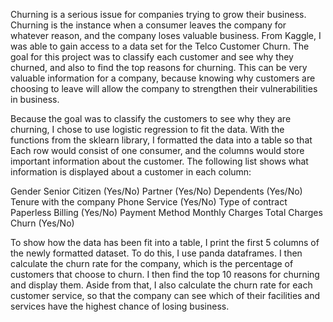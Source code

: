 Churning is a serious issue for companies trying to grow their business. Churning is the instance when a consumer leaves the company for whatever reason, and the company loses valuable business. From Kaggle, I was able to gain access to a data set for the Telco Customer Churn. The goal for this project was to classify each customer and see why they churned, and also to find the top reasons for churning. This can be very valuable information for a company, because knowing why customers are choosing to leave will allow the company to strengthen their vulnerabilities in business. 

Because the goal was to classify the customers to see why they are churning, I chose to use logistic regression to fit the data. With the functions from the sklearn library, I formatted the data into a table so that Each row would consist of one consumer, and the columns would store important information about the customer. The following list shows what information is displayed about a customer in each column:

Gender
Senior Citizen (Yes/No)
Partner (Yes/No)
Dependents (Yes/No)
Tenure with the company
Phone Service (Yes/No)
Type of contract
Paperless Billing (Yes/No)
Payment Method
Monthly Charges
Total Charges
Churn (Yes/No)

To show how the data has been fit into a table, I print the first 5 columns of the newly formatted dataset. To do this, I use panda dataframes. I then calculate the churn rate for the company, which is the percentage of customers that choose to churn. I then find the top 10 reasons for churning and display them. Aside from that, I also calculate the churn rate for each customer service, so that the company can see which of their facilities and services have the highest chance of losing business. 